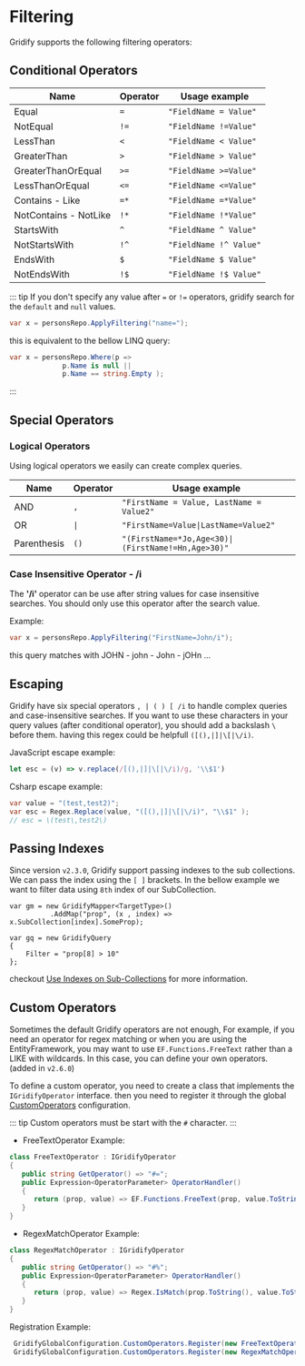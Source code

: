 # Filtering

Gridify supports the following filtering operators:

## Conditional Operators

| Name                  | Operator | Usage example                                             |
| --------------------- | -------- | --------------------------------------------------------- |
| Equal                 | `=`      | `"FieldName = Value"`                                      |
| NotEqual              | `!=`     | `"FieldName !=Value"`                                      |
| LessThan              | `<`      | `"FieldName < Value"`                                      |
| GreaterThan           | `>`      | `"FieldName > Value"`                                      |
| GreaterThanOrEqual    | `>=`     | `"FieldName >=Value"`                                      |
| LessThanOrEqual       | `<=`     | `"FieldName <=Value"`                                      |
| Contains - Like       | `=*`     | `"FieldName =*Value"`                                      |
| NotContains - NotLike | `!*`     | `"FieldName !*Value"`                                      |
| StartsWith            | `^`      | `"FieldName ^ Value"`                                      |
| NotStartsWith         | `!^`     | `"FieldName !^ Value"`                                     |
| EndsWith              | `$`      | `"FieldName $ Value"`                                      |
| NotEndsWith           | `!$`     | `"FieldName !$ Value"`                                     |

::: tip
If you don't specify any value after `=` or `!=` operators, gridify search for the `default` and `null` values.

``` csharp
var x = personsRepo.ApplyFiltering("name=");
```

this is equivalent to the bellow LINQ query:

``` csharp
var x = personsRepo.Where(p =>
             p.Name is null ||
             p.Name == string.Empty );
```

:::

## Special Operators

### Logical Operators

Using logical operators we easily can create complex queries.

| Name                  | Operator | Usage example                                             |
| --------------------- | -------- | --------------------------------------------------------- |
| AND                   | `,`      | `"FirstName = Value, LastName = Value2"`                   |
| OR                    | <code>&#124;</code>  | <code>"FirstName=Value&#124;LastName=Value2"</code>
| Parenthesis           | `()`     | <code>"(FirstName=*Jo,Age<30)&#124;(FirstName!=Hn,Age>30)"</code> |

### Case Insensitive Operator - /i

The **'/i'** operator can be use after string values for case insensitive searches.
You should only use this operator after the search value.

Example:

``` csharp
var x = personsRepo.ApplyFiltering("FirstName=John/i");
```

this query matches with JOHN - john - John - jOHn ...

## Escaping

Gridify have six special operators  `, | ( ) [ /i` to handle complex queries and case-insensitive searches. If you want to use these characters in your query values (after conditional operator), you should add a backslash <code>\ </code> before them. having this regex could be helpfull `([(),|]|\[|\/i)`.

JavaScript escape example:

``` javascript
let esc = (v) => v.replace(/[(),|]|\[|\/i)/g, '\\$1')
```

Csharp escape example:

``` csharp
var value = "(test,test2)";
var esc = Regex.Replace(value, "([(),|]|\[|\/i)", "\\$1" );
// esc = \(test\,test2\)
```

## Passing Indexes

Since version `v2.3.0`, Gridify support passing indexes to the sub collections. We can pass the index using the `[ ]`  brackets.
In the bellow example we want to filter data using `8th` index of our SubCollection.

``` csharp{6}
var gm = new GridifyMapper<TargetType>()
	      .AddMap("prop", (x , index) => x.SubCollection[index].SomeProp);

var gq = new GridifyQuery
{
    Filter = "prop[8] > 10"
};
```

checkout [Use Indexes on Sub-Collections](./gridifyMapper.md#use-indexes-on-sub-collections) for more information.

## Custom Operators

Sometimes the default Gridify operators are not enough, For example, if you need an operator for regex matching or when you are using the EntityFramework, you may want to use `EF.Functions.FreeText` rather than a LIKE with wildcards. In this case, you can define your own operators. (added in `v2.6.0`)

To define a custom operator, you need to create a class that implements the `IGridifyOperator` interface. then you need to register it through the global [CustomOperators](./gridifyGlobalConfiguration.md#customoperators) configuration.

::: tip
Custom operators must be start with the `#` character.
:::

- FreeTextOperator Example:

```csharp
class FreeTextOperator : IGridifyOperator
{
   public string GetOperator() => "#=";
   public Expression<OperatorParameter> OperatorHandler()
   {
      return (prop, value) => EF.Functions.FreeText(prop, value.ToString());
   }
}
```

- RegexMatchOperator Example:

```csharp
class RegexMatchOperator : IGridifyOperator
{
   public string GetOperator() => "#%";
   public Expression<OperatorParameter> OperatorHandler()
   {
      return (prop, value) => Regex.IsMatch(prop.ToString(), value.ToString());
   }
}
```

Registration Example:

```csharp
 GridifyGlobalConfiguration.CustomOperators.Register(new FreeTextOperator());
 GridifyGlobalConfiguration.CustomOperators.Register(new RegexMatchOperator());
```
